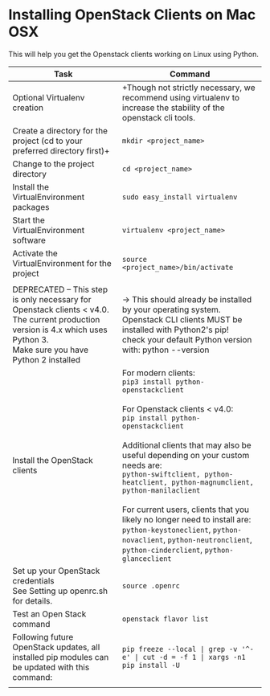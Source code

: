 # Installing OpenStack Clients on Mac OSX

This will help you get the Openstack clients working on Linux using Python.

| Task 	| Command 	|
|---	|---	|
| Optional Virtualenv creation 	| +Though not strictly necessary, we recommend using virtualenv to increase the stability of the openstack cli tools. 	|
| Create a directory for the project (cd to your preferred directory first)+ 	| ```mkdir <project_name>``` 	|
| Change to the project directory 	| ```cd <project_name>``` 	|
| Install the VirtualEnvironment packages 	| ```sudo easy_install virtualenv``` 	|
| Start the VirtualEnvironment software  	| ```virtualenv <project_name>``` 	|
| Activate the VirtualEnvironment for the project 	| ```source <project_name>/bin/activate``` 	|
|  	|  	|
| DEPRECATED – This step is only necessary for Openstack clients < v4.0. The current production version is 4.x which uses Python 3.<br>Make sure you have Python 2 installed 	| → This should already be installed by your operating system. Openstack CLI clients MUST be installed with Python2's pip!<br>check your default Python version with: python --version 	|
| Install the OpenStack clients 	| For modern clients:<br>```pip3 install python-openstackclient```<br><br>For Openstack clients < v4.0:<br>```pip install python-openstackclient```<br><br>Additional clients that may also be useful depending on your custom needs are:<br>```python-swiftclient, python-heatclient, python-magnumclient, python-manilaclient```<br><br>For current users, clients that you likely no longer need to install are:<br>```python-keystoneclient```, ```python-novaclient```, ```python-neutronclient```, ```python-cinderclient```, ```python-glanceclient``` 	|
| Set up your OpenStack credentials<br>See Setting up openrc.sh for details. 	| ```source .openrc``` 	|
| Test an Open Stack command 	| ```openstack flavor list``` 	|
| Following future OpenStack updates, all installed pip modules can be updated with this command: 	| ```pip freeze --local \| grep -v '^-e' \| cut -d = -f 1 \| xargs -n1 pip install -U``` 	|
|  	|  	|
